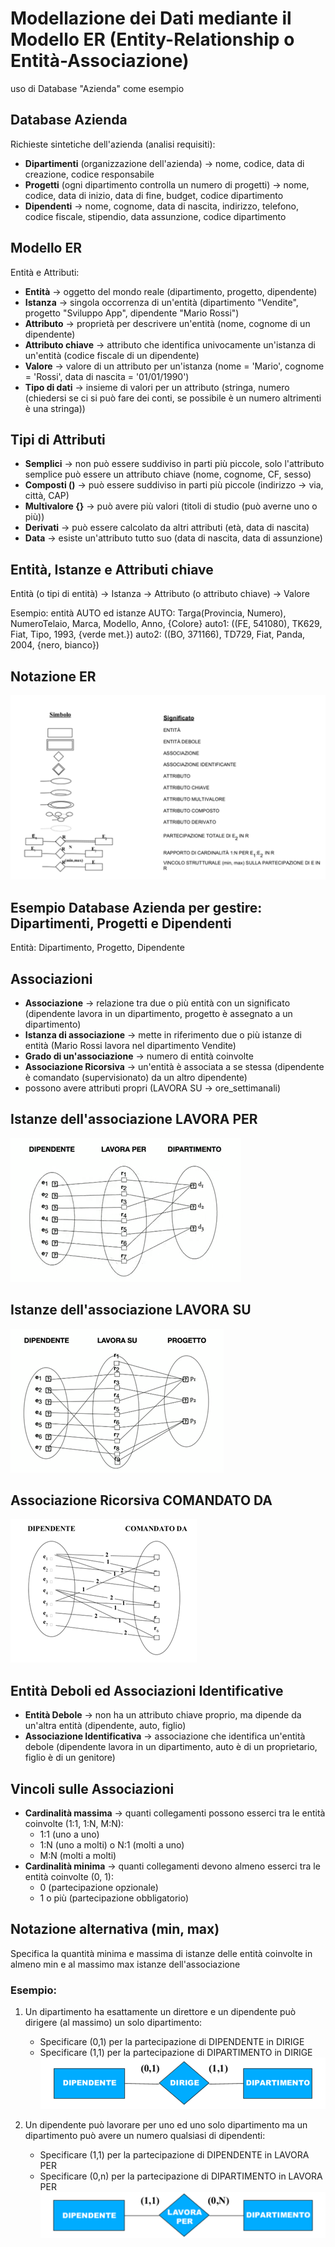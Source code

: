 # Modellazione dei Dati mediante il Modello ER (Entity-Relationship o Entità-Associazione)

uso di Database "Azienda" come esempio

## Database Azienda

Richieste sintetiche dell'azienda (analisi requisiti):
- **Dipartimenti** (organizzazione dell'azienda) -> nome, codice, data di creazione, codice responsabile
- **Progetti** (ogni dipartimento controlla un numero di progetti) -> nome, codice, data di inizio, data di fine, budget, codice dipartimento
- **Dipendenti** -> nome, cognome, data di nascita, indirizzo, telefono, codice fiscale, stipendio, data assunzione, codice dipartimento

## Modello ER
Entità e Attributi:
- **Entità** -> oggetto del mondo reale (dipartimento, progetto, dipendente)
- **Istanza** -> singola occorrenza di un'entità (dipartimento "Vendite", progetto "Sviluppo App", dipendente "Mario Rossi")
- **Attributo** -> proprietà per descrivere un'entità (nome, cognome di un dipendente)
- **Attributo chiave** -> attributo che identifica univocamente un'istanza di un'entità (codice fiscale di un dipendente)
- **Valore** -> valore di un attributo per un'istanza (nome = 'Mario', cognome = 'Rossi', data di nascita = '01/01/1990')
- **Tipo di dati** -> insieme di valori per un attributo (stringa, numero (chiedersi se ci si può fare dei conti, se possibile è un numero altrimenti è una stringa))

## Tipi di Attributi
- **Semplici** -> non può essere suddiviso in parti più piccole, solo l'attributo semplice può essere un attributo chiave (nome, cognome, CF, sesso)
- **Composti ()** -> può essere suddiviso in parti più piccole (indirizzo -> via, città, CAP)
- **Multivalore {}** -> può avere più valori (titoli di studio (può averne uno o più))
- **Derivati** -> può essere calcolato da altri attributi (età, data di nascita)
- **Data** -> esiste un'attributo tutto suo (data di nascita, data di assunzione)

## Entità, Istanze e Attributi chiave
Entità (o tipi di entità) -> Istanza -> Attributo (o attributo chiave) -> Valore

Esempio: entità AUTO ed istanze
AUTO: Targa(Provincia, Numero), NumeroTelaio, Marca, Modello, Anno, {Colore}
auto1: ((FE, 541080), TK629, Fiat, Tipo, 1993, {verde met.})
auto2: ((BO, 371166), TD729, Fiat, Panda, 2004, {nero, bianco})

## Notazione ER
![alt text](image/03_00.png)

## Esempio Database Azienda per gestire: Dipartimenti, Progetti e Dipendenti
Entità: Dipartimento, Progetto, Dipendente

## Associazioni
- **Associazione** -> relazione tra due o più entità con un significato (dipendente lavora in un dipartimento, progetto è assegnato a un dipartimento)
- **Istanza di associazione** -> mette in riferimento due o più istanze di entità (Mario Rossi lavora nel dipartimento Vendite)
- **Grado di un'associazione** -> numero di entità coinvolte
- **Associazione Ricorsiva** -> un'entità è associata a se stessa (dipendente è comandato (supervisionato) da un altro dipendente)
- possono avere attributi propri (LAVORA SU -> ore_settimanali)

## Istanze dell'associazione LAVORA PER
![alt text](image/03_01.png)

## Istanze dell'associazione LAVORA SU
![alt text](image/03_02.png)

## Associazione Ricorsiva COMANDATO DA
![alt text](image/03_03.png)

## Entità Deboli ed Associazioni Identificative
- **Entità Debole** -> non ha un attributo chiave proprio, ma dipende da un'altra entità (dipendente, auto, figlio)
- **Associazione Identificativa** -> associazione che identifica un'entità debole (dipendente lavora in un dipartimento, auto è di un proprietario, figlio è di un genitore)

## Vincoli sulle Associazioni
- **Cardinalità massima** ->  quanti collegamenti possono esserci tra le entità coinvolte (1:1, 1:N, M:N):
    - 1:1 (uno a uno)
    - 1:N (uno a molti) o N:1 (molti a uno)
    - M:N (molti a molti)
- **Cardinalità minima** -> quanti collegamenti devono almeno esserci tra le entità coinvolte (0, 1):
    - 0 (partecipazione opzionale)
    - 1 o più (partecipazione obbligatorio)

## Notazione alternativa (min, max)
Specifica la quantità minima e massima di istanze delle entità coinvolte in almeno min e al massimo max istanze dell'associazione

### Esempio:
1. Un dipartimento ha esattamente un direttore e un dipendente può dirigere (al massimo) un solo dipartimento:
    - Specificare (0,1) per la partecipazione di DIPENDENTE in DIRIGE
    - Specificare (1,1) per la partecipazione di DIPARTIMENTO in DIRIGE
![alt text](image/03_04.png)

2. Un dipendente può lavorare per uno ed uno solo dipartimento ma un dipartimento può avere un numero qualsiasi di dipendenti:
    - Specificare (1,1) per la partecipazione di DIPENDENTE in LAVORA PER
    - Specificare (0,n) per la partecipazione di DIPARTIMENTO in LAVORA PER
![alt text](image/03_05.png)
